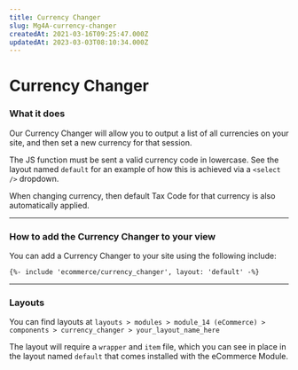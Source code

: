 ```yaml
---
title: Currency Changer
slug: Mg4A-currency-changer
createdAt: 2021-03-16T09:25:47.000Z
updatedAt: 2023-03-03T08:10:34.000Z
---
```


# Currency Changer

### What it does

Our Currency Changer will allow you to output a list of all currencies on your site, and then set a new currency for that session.

The JS function must be sent a valid currency code in lowercase. See the layout named `default` for an example of how this is achieved via a `<select />` dropdown.

When changing currency, then default Tax Code for that currency is also automatically applied.

***

### How to add the Currency Changer to your view

You can add a Currency Changer to your site using the following include:

```liquid
{%- include 'ecommerce/currency_changer', layout: 'default' -%}
```

***

### Layouts

You can find layouts at `layouts > modules > module_14 (eCommerce) > components > currency_changer > your_layout_name_here`

The layout will require a `wrapper` and `item` file, which you can see in place in the layout named `default` that comes installed with the eCommerce Module.
